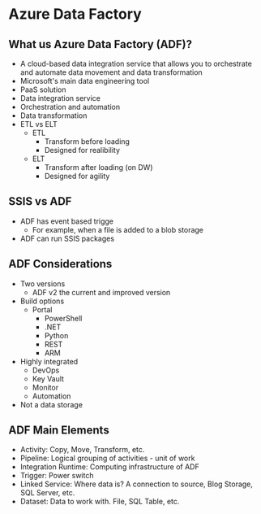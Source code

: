 # Azure Data Factory

## What us Azure Data Factory (ADF)?
- A cloud-based data integration service that allows you to orchestrate and automate data movement and data transformation
- Microsoft's main data engineering tool
- PaaS solution
- Data integration service
- Orchestration and automation
- Data transformation
- ETL vs ELT
  - ETL
    - Transform before loading
    - Designed for realibility
  - ELT
    - Transform after loading (on DW)
    - Designed for agility
## SSIS vs ADF
- ADF has event based trigge
  - For example, when a file is added to a blob storage
- ADF can run SSIS packages
## ADF Considerations
- Two versions
  - ADF v2 the current and improved version
- Build options
  - Portal
	- PowerShell
	- .NET
	- Python
	- REST
	- ARM
- Highly integrated
  - DevOps
  - Key Vault
  - Monitor
  - Automation
- Not a data storage  
## ADF Main Elements
- Activity: Copy, Move, Transform, etc.
- Pipeline: Logical grouping of activities - unit of work
- Integration Runtime: Computing infrastructure of ADF
- Trigger: Power switch
- Linked Service: Where data is? A connection to source, Blog Storage, SQL Server, etc.
- Dataset: Data to work with. File, SQL Table, etc.



